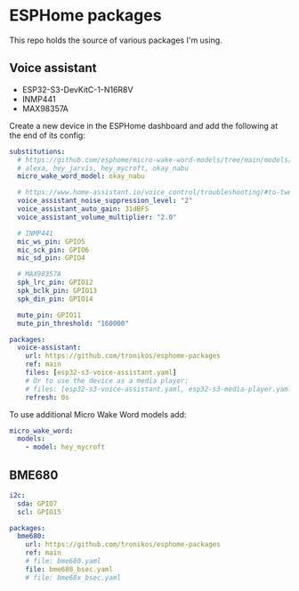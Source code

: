 # ESPHome packages

This repo holds the source of various packages I'm using.

## Voice assistant

- ESP32-S3-DevKitC-1-N16R8V
- INMP441
- MAX98357A

Create a new device in the ESPHome dashboard and add the following
at the end of its config:

```yaml
substitutions:
  # https://github.com/esphome/micro-wake-word-models/tree/main/models/v2
  # alexa, hey_jarvis, hey_mycroft, okay_nabu
  micro_wake_word_model: okay_nabu

  # https://www.home-assistant.io/voice_control/troubleshooting/#to-tweak-the-assist-audio-configuration-for-your-device
  voice_assistant_noise_suppression_level: "2"
  voice_assistant_auto_gain: 31dBFS
  voice_assistant_volume_multiplier: "2.0"

  # INMP441
  mic_ws_pin: GPIO5
  mic_sck_pin: GPIO6
  mic_sd_pin: GPIO4

  # MAX98357A
  spk_lrc_pin: GPIO12
  spk_bclk_pin: GPIO13
  spk_din_pin: GPIO14

  mute_pin: GPIO11
  mute_pin_threshold: "160000"

packages:
  voice-assistant:
    url: https://github.com/tronikos/esphome-packages
    ref: main
    files: [esp32-s3-voice-assistant.yaml]
    # Or to use the device as a media player:
    # files: [esp32-s3-voice-assistant.yaml, esp32-s3-media-player.yaml]
    refresh: 0s
```

To use additional Micro Wake Word models add:

```yaml
micro_wake_word:
  models:
    - model: hey_mycroft
```

## BME680

```yaml
i2c:
  sda: GPIO7
  scl: GPIO15

packages:
  bme680:
    url: https://github.com/tronikos/esphome-packages
    ref: main
    # file: bme680.yaml
    file: bme680_bsec.yaml
    # file: bme68x_bsec.yaml
```
